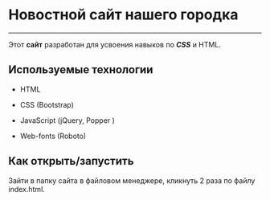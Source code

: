 # Новостной сайт нашего городка
---

Этот **сайт** разработан для усвоения навыков по ***CSS*** и HTML.

## Используемые технологии

* HTML

* CSS (Bootstrap)

* JavaScript (jQuery, Popper )

* Web-fonts (Roboto)

## Как открыть/запустить

Зайти в папку сайта в файловом менеджере, кликнуть 2 раза по файлу index.html.